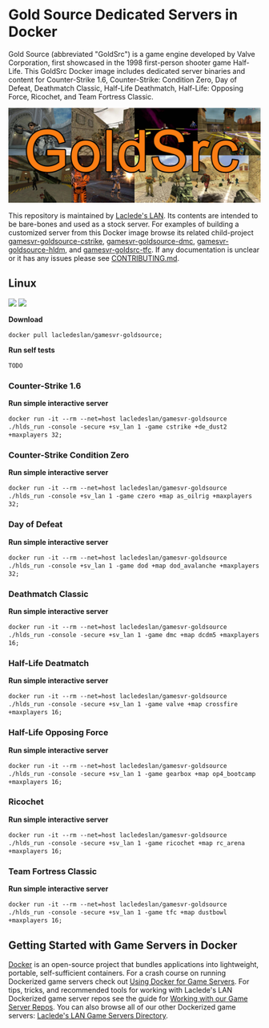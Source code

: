 # Gold Source Dedicated Servers in Docker

Gold Source (abbreviated "GoldSrc") is a game engine developed by Valve Corporation, first showcased in the 1998 first-person shooter game Half-Life. This GoldSrc Docker image includes dedicated server binaries and content for Counter-Strike 1.6, Counter-Strike: Condition Zero, Day of Defeat, Deathmatch Classic, Half-Life Deathmatch, Half-Life: Opposing Force, Ricochet, and Team Fortress Classic.

![GoldSrc Collage](https://raw.githubusercontent.com/LacledesLAN/gamesvr-goldsource/master/.misc/artwork1.jpg "GoldSrc Collage")

This repository is maintained by [Laclede's LAN](https://lacledeslan.com). Its contents are intended to be bare-bones and used as a stock server. For examples of building a customized server from this Docker image browse its related child-project [gamesvr-goldsource-cstrike](https://github.com/LacledesLAN/gamesvr-goldsource-cstrike), [gamesvr-goldsource-dmc](https://github.com/LacledesLAN/gamesvr-goldsource-dmc), [gamesvr-goldsource-hldm](https://github.com/LacledesLAN/gamesvr-goldsource-hldm), and [gamesvr-goldsrc-tfc](https://github.com/LacledesLAN/gamesvr-goldsource-tfc). If any documentation is unclear or it has any issues please see [CONTRIBUTING.md](./CONTRIBUTING.md).

## Linux

[![](https://images.microbadger.com/badges/version/lacledeslan/gamesvr-goldsource.svg)](https://microbadger.com/images/lacledeslan/gamesvr-goldsource "Get your own version badge on microbadger.com")
[![](https://images.microbadger.com/badges/image/lacledeslan/gamesvr-goldsource.svg)](https://microbadger.com/images/lacledeslan/gamesvr-goldsource "Get your own image badge on microbadger.com")

**Download**
```
docker pull lacledeslan/gamesvr-goldsource;
```

**Run self tests**
```
TODO
```

### Counter-Strike 1.6

**Run simple interactive server**
```
docker run -it --rm --net=host lacledeslan/gamesvr-goldsource ./hlds_run -console -secure +sv_lan 1 -game cstrike +de_dust2 +maxplayers 32;
```

### Counter-Strike Condition Zero

**Run simple interactive server**
```
docker run -it --rm --net=host lacledeslan/gamesvr-goldsource ./hlds_run -console +sv_lan 1 -game czero +map as_oilrig +maxplayers 32;
```

### Day of Defeat

**Run simple interactive server**
```
docker run -it --rm --net=host lacledeslan/gamesvr-goldsource ./hlds_run -console +sv_lan 1 -game dod +map dod_avalanche +maxplayers 32;
```

### Deathmatch Classic

**Run simple interactive server**
```
docker run -it --rm --net=host lacledeslan/gamesvr-goldsource ./hlds_run -console -secure +sv_lan 1 -game dmc +map dcdm5 +maxplayers 16;
```

### Half-Life Deatmatch

**Run simple interactive server**
```
docker run -it --rm --net=host lacledeslan/gamesvr-goldsource ./hlds_run -console -secure +sv_lan 1 -game valve +map crossfire +maxplayers 16;
```

### Half-Life Opposing Force

**Run simple interactive server**
```
docker run -it --rm --net=host lacledeslan/gamesvr-goldsource ./hlds_run -console -secure +sv_lan 1 -game gearbox +map op4_bootcamp +maxplayers 16;
```

### Ricochet

**Run simple interactive server**
```
docker run -it --rm --net=host lacledeslan/gamesvr-goldsource ./hlds_run -console -secure +sv_lan 1 -game ricochet +map rc_arena +maxplayers 16;
```

### Team Fortress Classic

**Run simple interactive server**
```
docker run -it --rm --net=host lacledeslan/gamesvr-goldsource ./hlds_run -console -secure +sv_lan 1 -game tfc +map dustbowl +maxplayers 16;
```

## Getting Started with Game Servers in Docker

[Docker](https://docs.docker.com/) is an open-source project that bundles applications into lightweight, portable, self-sufficient containers. For a crash course on running Dockerized game servers check out [Using Docker for Game Servers](https://github.com/LacledesLAN/README.1ST/blob/master/GameServers/DockerAndGameServers.md). For tips, tricks, and recommended tools for working with Laclede's LAN Dockerized game server repos see the guide for [Working with our Game Server Repos](https://github.com/LacledesLAN/README.1ST/blob/master/GameServers/WorkingWithOurRepos.md). You can also browse all of our other Dockerized game servers: [Laclede's LAN Game Servers Directory](https://github.com/LacledesLAN/README.1ST/tree/master/GameServers).